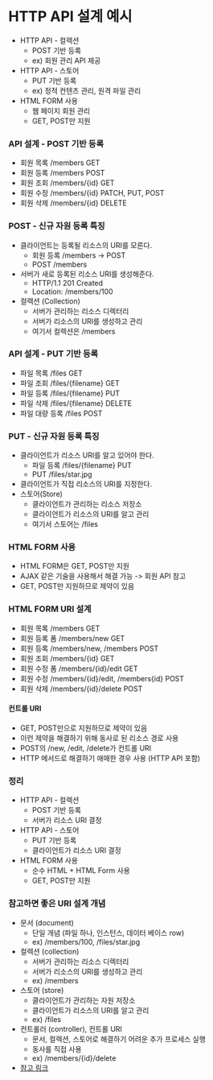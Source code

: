 # HTTP API 설계 예시

- HTTP API - 컬렉션
  - POST 기반 등록
  - ex) 회원 관리 API 제공
- HTTP API - 스토어
  - PUT 기반 등록
  - ex) 정적 컨텐츠 관리, 원격 파일 관리
- HTML FORM 사용
  - 웹 페이지 회원 관리
  - GET, POST만 지원

### API 설계 - POST 기반 등록

- 회원 목록 /members GET
- 회원 등록 /members POST
- 회원 조회 /members/{id} GET
- 회원 수정 /members/{id} PATCH, PUT, POST
- 회원 삭제 /members/{id} DELETE

### POST - 신규 자원 등록 특징

- 클라이언트는 등록될 리소스의 URI를 모른다.
  - 회원 등록 /members -> POST
  - POST /members
- 서버가 새로 등록된 리소스 URI를 생성해준다.
  - HTTP/1.1 201 Created
  - Location: /members/100
- 컬렉션 (Collection)
  - 서버가 관리하는 리소스 디렉터리
  - 서버가 리소스의 URI를 생성하고 관리
  - 여기서 컬렉션은 /members

### API 설계 - PUT 기반 등록

- 파일 목록 /files GET
- 파일 조회 /files/{filename} GET
- 파일 등록 /files/{filename} PUT
- 파일 삭제 /files/{filename} DELETE
- 파일 대량 등록 /files POST

### PUT - 신규 자원 등록 특징

- 클라이언트가 리소스 URI를 알고 있어야 한다.
  - 파일 등록 /files/{filename} PUT
  - PUT /files/star.jpg
- 클라이언트가 직접 리소스의 URI를 지정한다.
- 스토어(Store)
  - 클라이언트가 관리하는 리소스 저장소
  - 클라이언트가 리소스의 URI를 알고 관리
  - 여기서 스토어는 /files


### HTML FORM 사용

- HTML FORM은 GET, POST만 지원
- AJAX 같은 기술을 사용해서 해결 가능 -> 회원 API 참고
- GET, POST만 지원하므로 제약이 있음

### HTML FORM URI 설계

- 회원 목록 /members GET
- 회원 등록 폼 /members/new GET 
- 회원 등록 /members/new, /members POST
- 회원 조회 /members/{id} GET
- 회원 수정 폼 /members/{id}/edit GET
- 회원 수정 /members/{id}/edit, /members{id} POST
- 회원 삭제 /members/{id}/delete POST

#### 컨트롤 URI

- GET, POST만으로 지원하므로 제약이 있음
- 이런 제약을 해결하기 위해 동사로 된 리소스 경로 사용
- POST의 /new, /edit, /delete가 컨트롤 URI
- HTTP 메서드로 해결하기 애매한 경우 사용 (HTTP API 포함)

### 정리

- HTTP API - 컬렉션
  - POST 기반 등록
  - 서버가 리소스 URI 결정
- HTTP API - 스토어
  - PUT 기반 등록
  - 클라이언트가 리소스 URI 결정
- HTML FORM 사용
  - 순수 HTML + HTML Form 사용
  - GET, POST만 지원

### 참고하면 좋은 URI 설계 개념

- 문서 (document)
  - 단일 개념 (파일 하나, 인스턴스, 데이터 베이스 row)
  - ex) /members/100, /files/star.jpg
- 컬렉션 (collection)
  - 서버가 관리하는 리소스 디렉터리
  - 서버가 리소스의 URI를 생성하고 관리
  - ex) /members
- 스토어 (store)
  - 클라이언트가 관리하는 자원 저장소
  - 클라이언트가 리소스의 URI를 알고 관리
  - ex) /files
- 컨트롤러 (controller), 컨트롤 URI
  - 문서, 컬렉션, 스토어로 해결하기 어려운 추가 프로세스 실행
  - 동사를 직접 사용
  - ex) /members/{id}/delete
- [참고 링크](https://restfulapi.net/resource-naming)